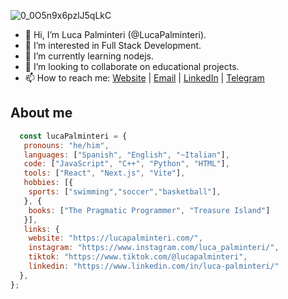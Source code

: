   ![0_0O5n9x6pzlJ5qLkC](https://user-images.githubusercontent.com/96749856/159160528-4b4a3022-9dc4-426c-a702-c60d0dee1fc6.gif)

- 👋 Hi, I’m Luca Palminteri (@LucaPalminteri).
- 👀 I’m interested in Full Stack Development.
- 🌱 I’m currently learning nodejs.
- 💞️ I’m looking to collaborate on educational projects.
- 📫 How to reach me: 
         <a href="https://lucapalminteri.com/" target="_blank">Website<a> | 
         <a href="mailto:lucapalminteri02@gmail.com" target="_blank">Email<a> |
         <a href="https://www.linkedin.com/in/luca-palminteri/" target="_blank">LinkedIn</a> |
         <a href="https://t.me/Lucapo21" target="_blank">Telegram</a>
        
## About me          
```js
  const lucaPalminteri = {
   pronouns: "he/him",
   languages: ["Spanish", "English", "~Italian"],
   code: ["JavaScript", "C++", "Python", "HTML"],
   tools: ["React", "Next.js", "Vite"],
   hobbies: [{
    sports: ["swimming","soccer","basketball"],
   }, {
    books: ["The Pragmatic Programmer", "Treasure Island"]
   }],
   links: {
    website: "https://lucapalminteri.com/",
    instagram: "https://www.instagram.com/luca_palminteri/",
    tiktok: "https://www.tiktok.com/@lucapalminteri",
    linkedin: "https://www.linkedin.com/in/luca-palminteri/"
  },
};

